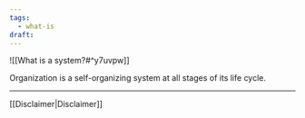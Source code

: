 ```yaml
---
tags:
  - what-is
draft:
---
```


![[What is a system?#^y7uvpw]]

Organization is a self-organizing system at all stages of its life cycle.

---
[[Disclaimer|Disclaimer]]
